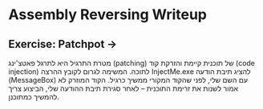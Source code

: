 # Assembly Reversing Writeup

## Exercise: Patchpot ->
מטרת התרגיל היא לתרגל פאטצ'ינג (patching) של תוכנית קיימת והזרקת קוד (code injection) לתוכה.
המשימה לגרום לקובץ ההרצה InjectMe.exe להציג תיבת הודעה (MessageBox) עם השם שלי, לפני שהקוד המקורי ממשיך כרגיל.
הקוד המוזרק לא אמור לשנות את זרימת התוכנית – לאחר סגירת תיבת ההודעה שלי, הביצוע צריך להמשיך כמתוכנן.
